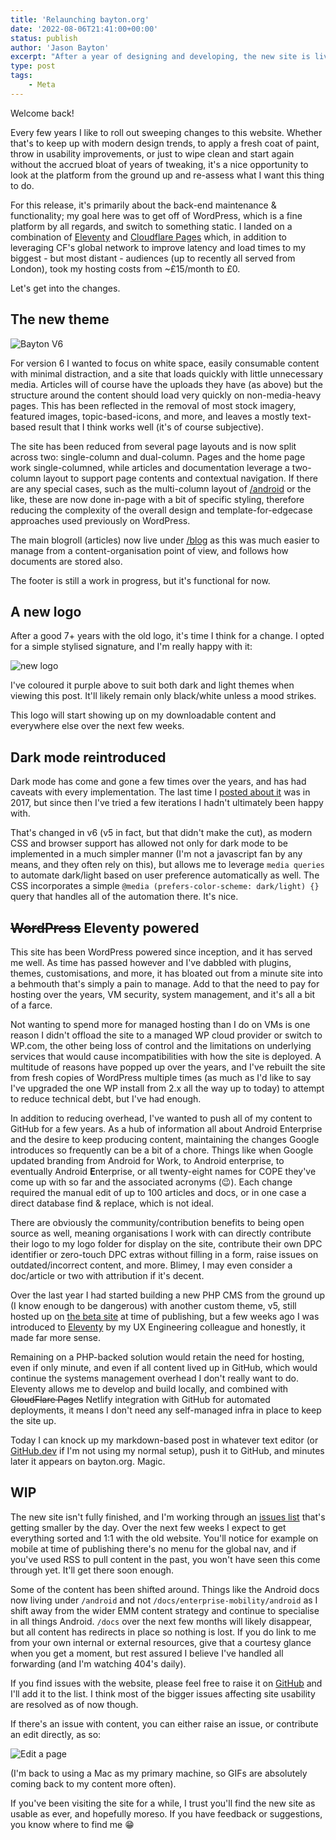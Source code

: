 ```yaml
---
title: 'Relaunching bayton.org'
date: '2022-08-06T21:41:00+00:00'
status: publish
author: 'Jason Bayton'
excerpt: "After a year of designing and developing, the new site is live. Come and see what's new."
type: post
tags:
    - Meta
---
```

Welcome back! 

Every few years I like to roll out sweeping changes to this website. Whether that's to keep up with modern design trends, to apply a fresh coat of paint, throw in usability improvements, or just to wipe clean and start again without the accrued bloat of years of tweaking, it's a nice opportunity to look at the platform from the ground up and re-assess what I want this thing to do.

For this release, it's primarily about the back-end maintenance & functionality; my goal here was to get off of WordPress, which is a fine platform by all regards, and switch to something static. I landed on a combination of [Eleventy](https://www.11ty.dev) and [Cloudflare Pages](https://pages.cloudflare.com/) which, in addition to leveraging CF's global network to improve latency and load times to my biggest - but most distant - audiences (up to recently all served from London), took my hosting costs from ~£15/month to £0. 

Let's get into the changes. 

## The new theme

![Bayton V6](https://cdn.bayton.org/uploads/2022/08/Screenshot2022-08-07_1.png)

For version 6 I wanted to focus on white space, easily consumable content with minimal distraction, and a site that loads quickly with little unnecessary media. Articles will of course have the uploads they have (as above) but the structure around the content should load very quickly on non-media-heavy pages. This has been reflected in the removal of most stock imagery, featured images, topic-based-icons, and more, and leaves a mostly text-based result that I think works well (it's of course subjective).

The site has been reduced from several page layouts and is now split across two: single-column and dual-column. Pages and the home page work single-columned, while articles and documentation leverage a two-column layout to support page contents and contextual navigation. If there are any special cases, such as the multi-column layout of [/android](/android) or the like, these are now done in-page with a bit of specific styling, therefore reducing the complexity of the overall design and template-for-edgecase approaches used previously on WordPress.

The main blogroll (articles) now live under [/blog](/blog) as this was much easier to manage from a content-organisation point of view, and follows how documents are stored also.

The footer is still a work in progress, but it's functional for now.

## A new logo

After a good 7+ years with the old logo, it's time I think for a change. I opted for a simple stylised signature, and I'm really happy with it: 

![new logo](https://cdn.bayton.org/uploads/2022/08/JasonBayton_purple.svg)

I've coloured it purple above to suit both dark and light themes when viewing this post. It'll likely remain only black/white unless a mood strikes.

This logo will start showing up on my downloadable content and everywhere else over the next few weeks. 

## Dark mode reintroduced

Dark mode has come and gone a few times over the years, and has had caveats with every implementation. The last time I [posted about it](/blog/2017/02/introducing-night-mode-on-bayton-org) was in 2017, but since then I've tried a few iterations I hadn't ultimately been happy with. 

That's changed in v6 (v5 in fact, but that didn't make the cut), as modern CSS and browser support has allowed not only for dark mode to be implemented in a much simpler manner (I'm not a javascript fan by any means, and they often rely on this), but allows me to leverage `media queries` to automate dark/light based on user preference automatically as well. The CSS incorporates a simple `@media (prefers-color-scheme: dark/light) {}` query that handles all of the automation there. It's nice. 

## ~~WordPress~~ Eleventy powered

This site has been WordPress powered since inception, and it has served me well. As time has passed however and I've dabbled with plugins, themes, customisations, and more, it has bloated out from a minute site into a behmouth that's simply a pain to manage. Add to that the need to pay for hosting over the years, VM security, system management, and it's all a bit of a farce.

Not wanting to spend more for managed hosting than I do on VMs is one reason I didn't offload the site to a managed WP cloud provider or switch to WP.com, the other being loss of control and the limitations on underlying services that would cause incompatibilities with how the site is deployed. A multitude of reasons have popped up over the years, and I've rebuilt the site from fresh copies of WordPress multiple times (as much as I'd like to say I've upgraded the one WP install from 2.x all the way up to today) to attempt to reduce technical debt, but I've had enough. 

In addition to reducing overhead, I've wanted to push all of my content to GitHub for a few years. As a hub of information all about Android Enterprise and the desire to keep producing content, maintaining the changes Google introduces so frequently can be a bit of a chore. Things like when Google updated branding from Android for Work, to Android enterprise, to eventually Android **E**nterprise, or all twenty-eight names for COPE they've come up with so far and the associated acronyms (😉). Each change required the manual edit of up to 100 articles and docs, or in one case a direct database find & replace, which is not ideal. 

There are obviously the community/contribution benefits to being open source as well, meaning organisations I work with can directly contribute their logo to my logo folder for display on the site, contribute their own DPC identifier or zero-touch DPC extras without filling in a form, raise issues on outdated/incorrect content, and more. Blimey, I may even consider a doc/article or two with attribution if it's decent.

Over the last year I had started building a new PHP CMS from the ground up (I know enough to be dangerous) with another custom theme, v5, still hosted up on [the beta site](https://beta.bayton.org) at time of publishing, but a few weeks ago I was introduced to [Eleventy](https://www.11ty.js) by my UX Engineering colleague and honestly, it made far more sense. 

Remaining on a PHP-backed solution would retain the need for hosting, even if only minute, and even if all content lived up in GitHub, which would continue the systems management overhead I don't really want to do. Eleventy allows me to develop and build locally, and combined with ~~CloudFlare Pages~~ Netlify integration with GitHub for automated deployments, it means I don't need any self-managed infra in place to keep the site up. 

Today I can knock up my markdown-based post in whatever text editor (or [GitHub.dev](https://github.dev) if I'm not using my normal setup), push it to GitHub, and minutes later it appears on bayton.org. Magic. 

## WIP

The new site isn't fully finished, and I'm working through an [issues list](https://github.com/jasonbayton/11ty/issues) that's getting smaller by the day. Over the next few weeks I expect to get everything sorted and 1:1 with the old website. You'll notice for example on mobile at time of publishing there's no menu for the global nav, and if you've used RSS to pull content in the past, you won't have seen this come through yet. It'll get there soon enough.

Some of the content has been shifted around. Things like the Android docs now living under `/android` and not `/docs/enterprise-mobility/android` as I shift away from the wider EMM content strategy and continue to specialise in all things Android. `/docs` over the next few months will likely disappear, but all content has redirects in place so nothing is lost. If you do link to me from your own internal or external resources, give that a courtesy glance when you get a moment, but rest assured I believe I've handled all forwarding (and I'm watching 404's daily).

If you find issues with the website, please feel free to raise it on [GitHub](https://github.com/jasonbayton/11ty/issues/new) and I'll add it to the list. I think most of the bigger issues affecting site usability are resolved as of now though. 

If there's an issue with content, you can either raise an issue, or contribute an edit directly, as so: 

![Edit a page](https://cdn.bayton.org/uploads/2022/08/2022-08-07-14.33.10.gif)

(I'm back to using a Mac as my primary machine, so GIFs are absolutely coming back to my content more often).

If you've been visiting the site for a while, I trust you'll find the new site as usable as ever, and hopefully moreso. If you have feedback or suggestions, you know where to find me 😁